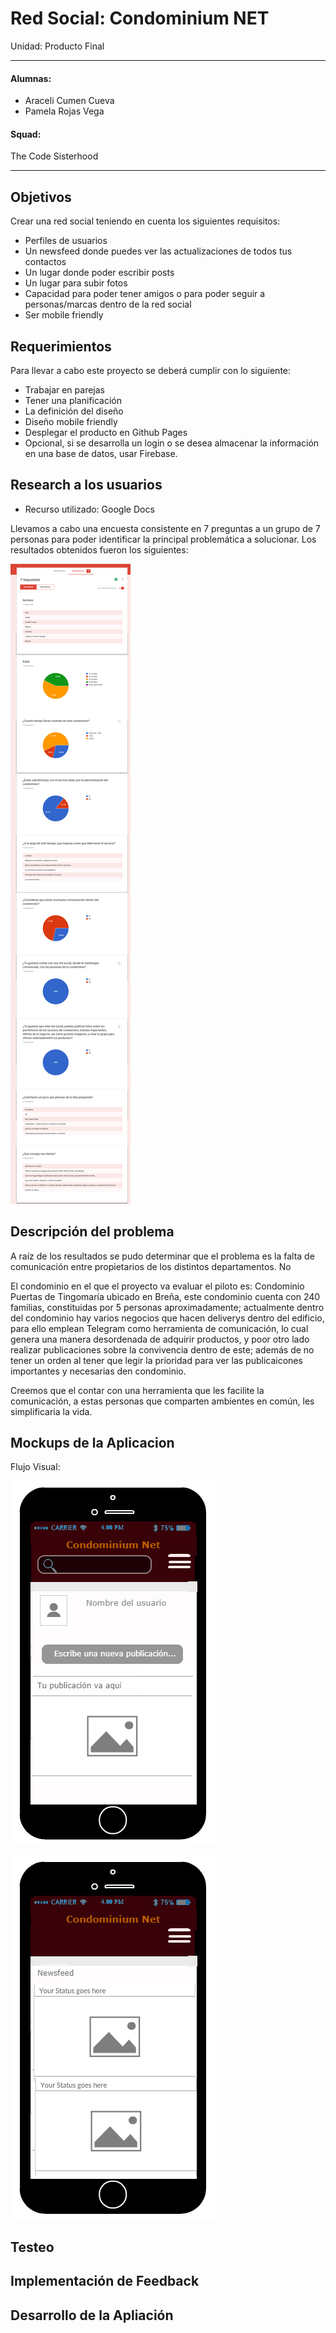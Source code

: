 # Red Social: Condominium NET
Unidad: Producto Final
***
#### Alumnas:
  - Araceli Cumen Cueva
  - Pamela Rojas Vega

#### Squad:
The Code Sisterhood
***
## Objetivos

  Crear una red social teniendo en cuenta los siguientes requisitos:

- Perfiles de usuarios
- Un newsfeed donde puedes ver las actualizaciones de todos tus contactos
- Un lugar donde poder escribir posts
- Un lugar para subir fotos
- Capacidad para poder tener amigos o para poder seguir a personas/marcas dentro de la red social
- Ser mobile friendly

## Requerimientos

Para llevar a cabo este proyecto se deberá cumplir con lo siguiente:

- Trabajar en parejas
- Tener una planificación
- La definición del diseño
- Diseño mobile friendly
- Desplegar el producto en Github Pages
- Opcional, si se desarrolla un login o se desea almacenar la información en una base de datos, usar Firebase.

## Research a los usuarios

* Recurso utilizado: Google Docs

Llevamos a cabo una encuesta consistente en 7 preguntas a un grupo de 7 personas para poder identificar la principal problemática a solucionar. Los resultados obtenidos fueron los siguientes:

![Research](assets/images/encuestas.png)

## Descripción del problema

  A raíz de los resultados se pudo determinar que el problema es la falta de comunicación entre propietarios de los distintos departamentos. No

  El condominio en el que el proyecto va evaluar el piloto es: Condominio Puertas de Tingomaría ubicado en Breña, este condominio cuenta  con 240 familias, constituidas por 5 personas aproximadamente; actualmente dentro del condominio hay varios negocios que hacen deliverys dentro del edificio, para ello emplean Telegram como herramienta de comunicación, lo cual genera una manera desordenada de adquirir productos, y poor otro lado realizar publicaciones sobre la convivencia dentro de este; además de no tener un orden al tener que legir la prioridad para ver las publicaicones importantes y necesarias den condominio.

  Creemos que el contar con una herramienta que les facilite la comunicación, a estas personas que comparten ambientes en común, les simplificaria la vida.




## Mockups de la Aplicacion

Flujo Visual:

![Mockup](assets/images/mockup-principal.png)

![Mockup](assets/images/menu-hamburguesa.png)

## Testeo

## Implementación de Feedback

## Desarrollo de la Apliación
